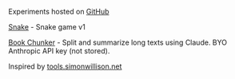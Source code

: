 <link rel="stylesheet" href="style.css">

Experiments hosted on <a href="https://github.com/simonwisdom/lab">GitHub</a>
 
[Snake](https://lab.simonwisdom.com/snake) - Snake game v1

[Book Chunker](https://lab.simonwisdom.com/book-chunks) - Split and summarize long texts using Claude. BYO Anthropic API key (not stored).

<footer>
Inspired by <a href="https://tools.simonwillison.net">tools.simonwillison.net</a>
</footer>